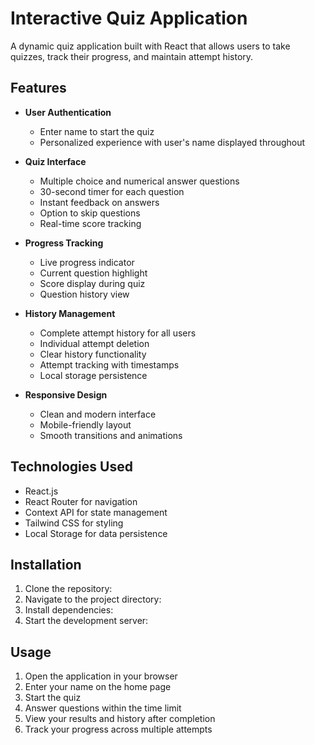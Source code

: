 # Interactive Quiz Application

A dynamic quiz application built with React that allows users to take quizzes, track their progress, and maintain attempt history.

## Features

- **User Authentication**

  - Enter name to start the quiz
  - Personalized experience with user's name displayed throughout

- **Quiz Interface**

  - Multiple choice and numerical answer questions
  - 30-second timer for each question
  - Instant feedback on answers
  - Option to skip questions
  - Real-time score tracking

- **Progress Tracking**

  - Live progress indicator
  - Current question highlight
  - Score display during quiz
  - Question history view

- **History Management**

  - Complete attempt history for all users
  - Individual attempt deletion
  - Clear history functionality
  - Attempt tracking with timestamps
  - Local storage persistence

- **Responsive Design**
  - Clean and modern interface
  - Mobile-friendly layout
  - Smooth transitions and animations

## Technologies Used

- React.js
- React Router for navigation
- Context API for state management
- Tailwind CSS for styling
- Local Storage for data persistence

## Installation

1. Clone the repository:
2. Navigate to the project directory:
3. Install dependencies:
4. Start the development server:

## Usage

1. Open the application in your browser
2. Enter your name on the home page
3. Start the quiz
4. Answer questions within the time limit
5. View your results and history after completion
6. Track your progress across multiple attempts
